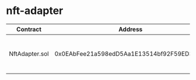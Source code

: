 # nft-adapter

| Contract | Address | Networks |
| --- | --- | --- |
| NftAdapter.sol | 0x0EAbFee21a598edD5Aa1E13514bf92F59ED3238f |[mainnet](https://etherscan.io/address/0x0EAbFee21a598edD5Aa1E13514bf92F59ED3238f#code), [goerli](https://goerli.etherscan.io/address/0x0EAbFee21a598edD5Aa1E13514bf92F59ED3238f#code), [rinkeby](https://rinkeby.etherscan.io/address/0x0EAbFee21a598edD5Aa1E13514bf92F59ED3238f#code), [ropsten](https://ropsten.etherscan.io/address/0x0EAbFee21a598edD5Aa1E13514bf92F59ED3238f#code), [kovan](https://kovan.etherscan.io/address/0x0EAbFee21a598edD5Aa1E13514bf92F59ED3238f#code) |